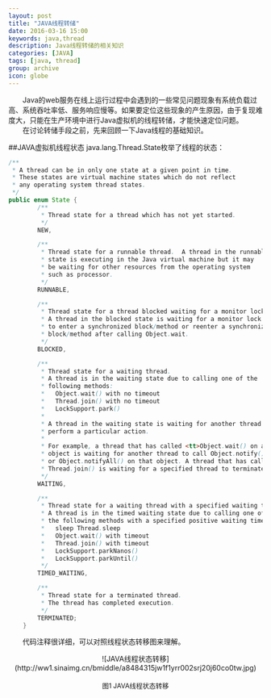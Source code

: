 ```yaml
---
layout: post
title: "JAVA线程转储"
date: 2016-03-16 15:00
keywords: java,thread
description: Java线程转储的相关知识
categories: [JAVA]
tags: [java, thread]
group: archive
icon: globe
---
```

　　Java的web服务在线上运行过程中会遇到的一些常见问题现象有系统负载过高、系统吞吐率低、服务响应慢等。如果要定位这些现象的产生原因，由于复现难度大，只能在生产环境中进行Java虚拟机的线程转储，才能快速定位问题。
　　在讨论转储手段之前，先来回顾一下Java线程的基础知识。

<!-- more -->

##JAVA虚拟机线程状态
java.lang.Thread.State枚举了线程的状态：

```java
/**
 * A thread can be in only one state at a given point in time.
 * These states are virtual machine states which do not reflect
 * any operating system thread states.
 */
public enum State {
        /**
         * Thread state for a thread which has not yet started.
         */
        NEW,

        /**
         * Thread state for a runnable thread.  A thread in the runnable
         * state is executing in the Java virtual machine but it may
         * be waiting for other resources from the operating system
         * such as processor.
         */
        RUNNABLE,

        /**
         * Thread state for a thread blocked waiting for a monitor lock.
         * A thread in the blocked state is waiting for a monitor lock
         * to enter a synchronized block/method or reenter a synchronized
         * block/method after calling Object.wait.
         */
        BLOCKED,

        /**
         * Thread state for a waiting thread.
         * A thread is in the waiting state due to calling one of the
         * following methods:
         *   Object.wait() with no timeout
         *   Thread.join() with no timeout
         *   LockSupport.park()
         *
         * A thread in the waiting state is waiting for another thread to
         * perform a particular action.
         *
         * For example, a thread that has called <tt>Object.wait() on an
         * object is waiting for another thread to call Object.notify()
         * or Object.notifyAll() on that object. A thread that has called
         * Thread.join() is waiting for a specified thread to terminate.
         */
        WAITING,

        /**
         * Thread state for a waiting thread with a specified waiting time.
         * A thread is in the timed waiting state due to calling one of
         * the following methods with a specified positive waiting time:
         *   sleep Thread.sleep
         *   Object.wait() with timeout
         *   Thread.join() with timeout
         *   LockSupport.parkNanos()
         *   LockSupport.parkUntil()
         */
        TIMED_WAITING,

        /**
         * Thread state for a terminated thread.
         * The thread has completed execution.
         */
        TERMINATED;
    }
```
　　代码注释很详细，可以对照线程状态转移图来理解。

<center>![JAVA线程状态转移](http://ww1.sinaimg.cn/bmiddle/a8484315jw1f1yrr002srj20j60co0tw.jpg)</center><br/><center>
<font size=2>图1 JAVA线程状态转移</font></center>

